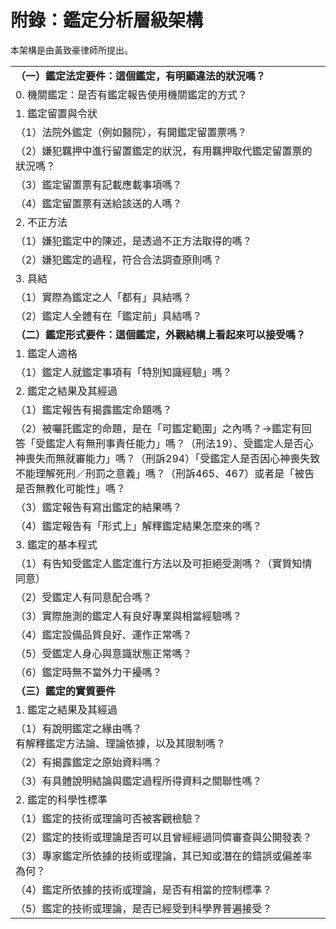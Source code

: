# 附錄：鑑定分析層級架構

本架構是由黃致豪律師所提出。

<table class="table table-bordered table-hover table-condensed">
    <tbody>
        <tr>
            <td><strong>（一）鑑定法定要件：這個鑑定，有明顯違法的狀況嗎？</strong></td>
        </tr>
        <tr>
            <td>0. 機關鑑定：是否有鑑定報告使用機關鑑定的方式？</td>
        </tr>
        <tr>
            <td>1. 鑑定留置與令狀</td>
        </tr>
        <tr>
            <td>（1）法院外鑑定（例如醫院），有開鑑定留置票嗎？</td>
        </tr>
        <tr>
            <td>（2）嫌犯羈押中進行留置鑑定的狀況，有用羈押取代鑑定留置票的狀況嗎？</td>
        </tr>
        <tr>
            <td>（3）鑑定留置票有記載應載事項嗎？</td>
        </tr>
        <tr>
            <td>（4）鑑定留置票有送給該送的人嗎？</td>
        </tr>
        <tr>
            <td>2. 不正方法</td>
        </tr>
        <tr>
            <td>（1）嫌犯鑑定中的陳述，是透過不正方法取得的嗎？</td>
        </tr>
        <tr>
            <td>（2）嫌犯鑑定的過程，符合合法調查原則嗎？</td>
        </tr>
        <tr>
            <td>3. 具結</td>
        </tr>
        <tr>
            <td>（1）實際為鑑定之人「都有」具結嗎？</td>
        </tr>
        <tr>
            <td>（2）鑑定人全體有在「鑑定前」具結嗎？</td>
        </tr>
        <tr>
            <td><strong>（二）鑑定形式要件：這個鑑定，外觀結構上看起來可以接受嗎？</strong></td>
        </tr>
        <tr>
            <td>1. 鑑定人適格</td>
        </tr>
        <tr>
            <td>（1）鑑定人就鑑定事項有「特別知識經驗」嗎？</td>
        </tr>
        <tr>
            <td>2. 鑑定之結果及其經過</td>
        </tr>
        <tr>
            <td>（1）鑑定報告有揭露鑑定命題嗎？</td>
        </tr>
        <tr>
            <td>（2）被囑託鑑定的命題，是在「可鑑定範圍」之內嗎？→鑑定有回答「受鑑定人有無刑事責任能力」嗎？（刑法19）、受鑑定人是否心神喪失而無就審能力」嗎？（刑訴294）「受鑑定人是否因心神喪失致不能理解死刑／刑罰之意義」嗎？（刑訴465、467）或者是「被告是否無教化可能性」嗎？</td>
        </tr>
        <tr>
            <td>（3）鑑定報告有寫出鑑定的結果嗎？</td>
        </tr>
        <tr>
            <td>（4）鑑定報告有「形式上」解釋鑑定結果怎麼來的嗎？</td>
        </tr>
        <tr>
            <td>3. 鑑定的基本程式</td>
        </tr>
        <tr>
            <td>（1）有告知受鑑定人鑑定進行方法以及可拒絕受測嗎？（實質知情同意）</td>
        </tr>
        <tr>
            <td>（2）受鑑定人有同意配合嗎？</td>
        </tr>
        <tr>
            <td>（3）實際施測的鑑定人有良好專業與相當經驗嗎？</td>
        </tr>
        <tr>
            <td>（4）鑑定設備品質良好、運作正常嗎？</td>
        </tr>
        <tr>
            <td>（5）受鑑定人身心與意識狀態正常嗎？</td>
        </tr>
        <tr>
            <td>（6）鑑定時無不當外力干擾嗎？</td>
        </tr>
        <tr>
            <td><strong>（三）鑑定的實質要件</strong></td>
        </tr>
        <tr>
            <td>1. 鑑定之結果及其經過</td>
        </tr>
        <tr>
            <td>（1）有說明鑑定之緣由嗎？<br/> 有解釋鑑定方法論、理論依據，以及其限制嗎？</td>
        </tr>
        <tr>
            <td>（2）有揭露鑑定之原始資料嗎？</td>
        </tr>
        <tr>
            <td>（3）有具體說明結論與鑑定過程所得資料之關聯性嗎？</td>
        </tr>
        <tr>
            <td>2. 鑑定的科學性標準</td>
        </tr>
        <tr>
            <td>（1）鑑定的技術或理論可否被客觀檢驗？</td>
        </tr>
        <tr>
            <td>（2）鑑定的技術或理論是否可以且曾經經過同儕審查與公開發表？</td>
        </tr>
        <tr>
            <td>（3）專家鑑定所依據的技術或理論，其已知或潛在的錯誤或偏差率為何？</td>
        </tr>
        <tr>
            <td>（4）鑑定所依據的技術或理論，是否有相當的控制標準？</td>
        </tr>
        <tr>
            <td>（5）鑑定的技術或理論，是否已經受到科學界普遍接受？</td>
        </tr>
    </tbody>
</table>
